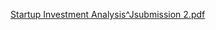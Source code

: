 
[Startup Investment Analysis^Jsubmission 2.pdf](https://github.com/user-attachments/files/20274792/Startup.Investment.Analysis.Jsubmission.2.pdf)
